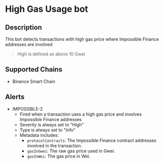 # High Gas Usage bot

## Description

This bot detects transactions with high gas price where Impossible Finance addresses are involved
> High is defined as above 10 Gwei

## Supported Chains

- Binance Smart Chain

## Alerts

- IMPOSSIBLE-2
  - Fired when a transaction uses a high gas price and involves Impossible Finance addresses
  - Severity is always set to "High"
  - Type is always set to "Info"
  - Metadata includes:
    - `protocolContracts`: The Impossible Finance contract addresses involved in the transaction.
    - `gasInGwei`: The raw gas price used in Gwei.
    - `gasInWei`: The gas price in Wei.
